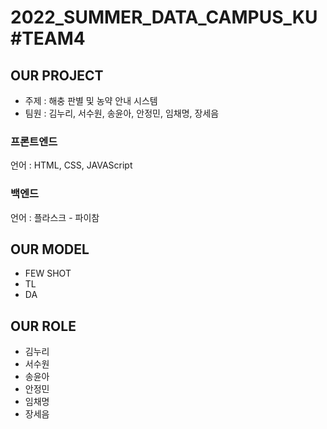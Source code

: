 # 2022_SUMMER_DATA_CAMPUS_KU#TEAM4 

## OUR PROJECT 
- 주제 : 해충 판별 및 농약 안내 시스템
- 팀원 : 김누리, 서수원, 송윤아, 안정민, 임채명, 장세음 

### 프론트엔드
언어 : HTML, CSS, JAVAScript


### 백엔드
언어 : 플라스크 - 파이참

## OUR MODEL 
- FEW SHOT
- TL
- DA

## OUR ROLE
- 김누리 
- 서수원
- 송윤아 
- 안정민
- 임채명
- 장세음



